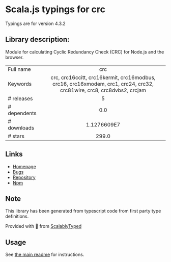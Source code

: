 
# Scala.js typings for crc

Typings are for version 4.3.2

## Library description:
Module for calculating Cyclic Redundancy Check (CRC) for Node.js and the browser.

|                    |                 |
| ------------------ | :-------------: |
| Full name          | crc |
| Keywords           | crc, crc16ccitt, crc16kermit, crc16modbus, crc16, crc16xmodem, crc1, crc24, crc32, crc81wire, crc8, crc8dvbs2, crcjam |
| # releases         | 5 |
| # dependents       | 0.0 |
| # downloads        | 1.1276609E7 |
| # stars            | 299.0 |

## Links
- [Homepage](https://github.com/alexgorbatchev/crc)
- [Bugs](https://github.com/alexgorbatchev/crc/issues)
- [Repository](https://github.com/alexgorbatchev/crc)
- [Npm](https://www.npmjs.com/package/crc)
    


## Note
This library has been generated from typescript code from first party type definitions.

Provided with :purple_heart: from [ScalablyTyped](https://github.com/oyvindberg/ScalablyTyped)

## Usage
See [the main readme](../../readme.md) for instructions.


